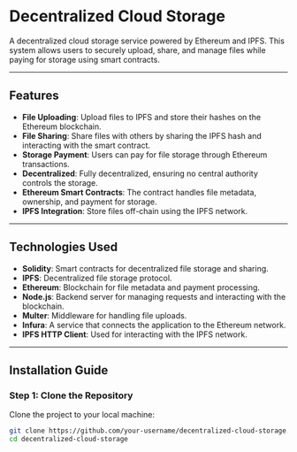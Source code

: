 # Decentralized Cloud Storage

A decentralized cloud storage service powered by Ethereum and IPFS. This system allows users to securely upload, share, and manage files while paying for storage using smart contracts.

---

## **Features**

- **File Uploading**: Upload files to IPFS and store their hashes on the Ethereum blockchain.
- **File Sharing**: Share files with others by sharing the IPFS hash and interacting with the smart contract.
- **Storage Payment**: Users can pay for file storage through Ethereum transactions.
- **Decentralized**: Fully decentralized, ensuring no central authority controls the storage.
- **Ethereum Smart Contracts**: The contract handles file metadata, ownership, and payment for storage.
- **IPFS Integration**: Store files off-chain using the IPFS network.

---

## **Technologies Used**

- **Solidity**: Smart contracts for decentralized file storage and sharing.
- **IPFS**: Decentralized file storage protocol.
- **Ethereum**: Blockchain for file metadata and payment processing.
- **Node.js**: Backend server for managing requests and interacting with the blockchain.
- **Multer**: Middleware for handling file uploads.
- **Infura**: A service that connects the application to the Ethereum network.
- **IPFS HTTP Client**: Used for interacting with the IPFS network.

---

## **Installation Guide**

### **Step 1: Clone the Repository**

Clone the project to your local machine:

```bash
git clone https://github.com/your-username/decentralized-cloud-storage.git
cd decentralized-cloud-storage
